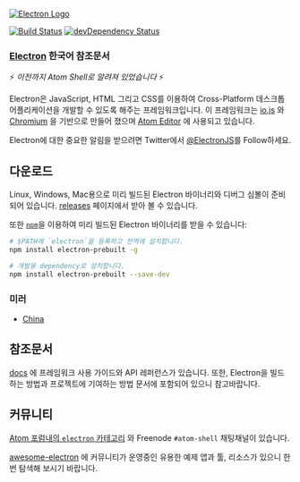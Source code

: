 ﻿[![Electron Logo](http://electron.atom.io/images/electron-logo.svg)](http://electron.atom.io/)

[![Build Status](https://travis-ci.org/atom/electron.svg?branch=master)](https://travis-ci.org/atom/electron)
[![devDependency Status](https://david-dm.org/atom/electron/dev-status.svg)](https://david-dm.org/atom/electron#info=devDependencies)

### [Electron](https://github.com/atom/electron/) 한국어 참조문서

:zap: *이전까지 Atom Shell로 알려져 있었습니다* :zap:


Electron은 JavaScript, HTML 그리고 CSS를 이용하여 Cross-Platform 데스크톱 어플리케이션을 개발할 수 있도록 해주는 프레임워크입니다. 이 프레임워크는 [io.js](http://iojs.org) 와
[Chromium](http://www.chromium.org) 을 기반으로 만들어 졌으며 [Atom Editor](https://github.com/atom/atom) 에 사용되고 있습니다.

Electron에 대한 중요한 알림을 받으려면 Twitter에서 [@ElectronJS](https://twitter.com/electronjs)를 Follow하세요.

## 다운로드

Linux, Windows, Mac용으로 미리 빌드된 Electron 바이너리와 디버그 심볼이 준비되어 있습니다. [releases](https://github.com/atom/electron/releases) 페이지에서 받아 볼 수 있습니다.

또한 [`npm`](https://docs.npmjs.com/)을 이용하여 미리 빌드된 Electron 바이너리를 받을 수 있습니다:

```sh
# $PATH에 `electron`을 등록하고 전역에 설치합니다.
npm install electron-prebuilt -g

# 개발용 dependency로 설치합니다.
npm install electron-prebuilt --save-dev
```

### 미러

- [China](https://npm.taobao.org/mirrors/electron)

## 참조문서

[docs](https://github.com/atom/electron/tree/master/docs/README-ko.md) 에 프레임워크 사용 가이드와 API 레퍼런스가 있습니다.
또한, Electron을 빌드 하는 방법과 프로젝트에 기여하는 방법 문서에 포함되어 있으니 참고바랍니다.

## 커뮤니티

[Atom 포럼내의 `electron` 카테고리](http://discuss.atom.io/category/electron) 와 Freenode `#atom-shell` 채팅채널이 있습니다.

[awesome-electron](https://github.com/sindresorhus/awesome-electron) 에 커뮤니티가 운영중인 유용한 예제 앱과 툴, 리소스가 있으니 한번 탐색해 보시기 바랍니다.
